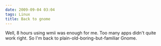 ```yaml
---
date: 2009-09-04 03:04
tags: Linux
title: Back to gnome
---
```


Well, 8 hours using wmii was enough for me. Too many apps didn't quite work
right. So I'm back to plain-old-boring-but-familiar Gnome.
